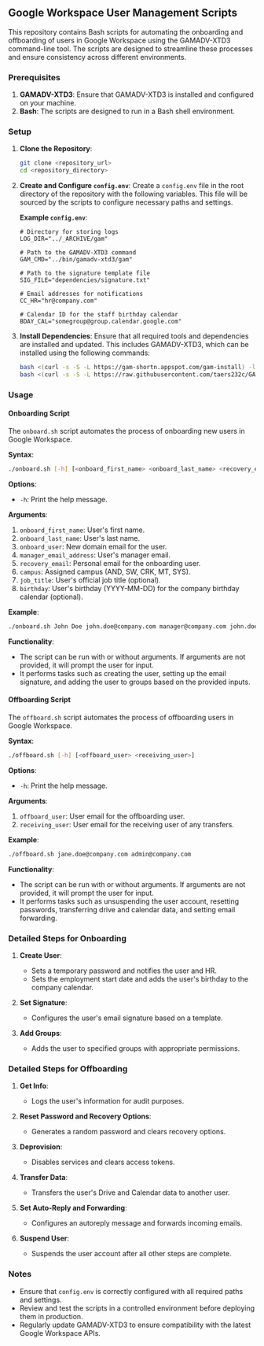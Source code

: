 ## Google Workspace User Management Scripts

This repository contains Bash scripts for automating the onboarding and offboarding of users in Google Workspace using the GAMADV-XTD3 command-line tool. The scripts are designed to streamline these processes and ensure consistency across different environments.

### Prerequisites

1. **GAMADV-XTD3**: Ensure that GAMADV-XTD3 is installed and configured on your machine.
2. **Bash**: The scripts are designed to run in a Bash shell environment.

### Setup

1. **Clone the Repository**:

   ```bash
   git clone <repository_url>
   cd <repository_directory>
   ```

2. **Create and Configure `config.env`**:
   Create a `config.env` file in the root directory of the repository with the following variables. This file will be sourced by the scripts to configure necessary paths and settings.

   **Example `config.env`**:

   ```env
   # Directory for storing logs
   LOG_DIR="../_ARCHIVE/gam"

   # Path to the GAMADV-XTD3 command
   GAM_CMD="../bin/gamadv-xtd3/gam"

   # Path to the signature template file
   SIG_FILE="dependencies/signature.txt"

   # Email addresses for notifications
   CC_HR="hr@company.com"

   # Calendar ID for the staff birthday calendar
   BDAY_CAL="somegroup@group.calendar.google.com"
   ```

3. **Install Dependencies**:
   Ensure that all required tools and dependencies are installed and updated. This includes GAMADV-XTD3, which can be installed using the following commands:
   ```bash
   bash <(curl -s -S -L https://gam-shortn.appspot.com/gam-install) -l
   bash <(curl -s -S -L https://raw.githubusercontent.com/taers232c/GAMADV-XTD3/master/src/gam-install.sh) -l
   ```

### Usage

#### Onboarding Script

The `onboard.sh` script automates the process of onboarding new users in Google Workspace.

**Syntax**:

```bash
./onboard.sh [-h] [<onboard_first_name> <onboard_last_name> <recovery_email> <onboard_user> <manager_email_address> <campus> <job_title> (<birthday>)]
```

**Options**:

- `-h`: Print the help message.

**Arguments**:

1. `onboard_first_name`: User's first name.
2. `onboard_last_name`: User's last name.
3. `onboard_user`: New domain email for the user.
4. `manager_email_address`: User's manager email.
5. `recovery_email`: Personal email for the onboarding user.
6. `campus`: Assigned campus (AND, SW, CRK, MT, SYS).
7. `job_title`: User's official job title (optional).
8. `birthday`: User's birthday (YYYY-MM-DD) for the company birthday calendar (optional).

**Example**:

```bash
./onboard.sh John Doe john.doe@company.com manager@company.com john.doe@example.com AND "Software Engineer" 1990-01-01
```

**Functionality**:

- The script can be run with or without arguments. If arguments are not provided, it will prompt the user for input.
- It performs tasks such as creating the user, setting up the email signature, and adding the user to groups based on the provided inputs.

#### Offboarding Script

The `offboard.sh` script automates the process of offboarding users in Google Workspace.

**Syntax**:

```bash
./offboard.sh [-h] [<offboard_user> <receiving_user>]
```

**Options**:

- `-h`: Print the help message.

**Arguments**:

1. `offboard_user`: User email for the offboarding user.
2. `receiving_user`: User email for the receiving user of any transfers.

**Example**:

```bash
./offboard.sh jane.doe@company.com admin@company.com
```

**Functionality**:

- The script can be run with or without arguments. If arguments are not provided, it will prompt the user for input.
- It performs tasks such as unsuspending the user account, resetting passwords, transferring drive and calendar data, and setting email forwarding.

### Detailed Steps for Onboarding

1. **Create User**:

   - Sets a temporary password and notifies the user and HR.
   - Sets the employment start date and adds the user's birthday to the company calendar.

2. **Set Signature**:

   - Configures the user's email signature based on a template.

3. **Add Groups**:
   - Adds the user to specified groups with appropriate permissions.

### Detailed Steps for Offboarding

1. **Get Info**:

   - Logs the user's information for audit purposes.

2. **Reset Password and Recovery Options**:

   - Generates a random password and clears recovery options.

3. **Deprovision**:

   - Disables services and clears access tokens.

4. **Transfer Data**:

   - Transfers the user's Drive and Calendar data to another user.

5. **Set Auto-Reply and Forwarding**:

   - Configures an autoreply message and forwards incoming emails.

6. **Suspend User**:
   - Suspends the user account after all other steps are complete.

### Notes

- Ensure that `config.env` is correctly configured with all required paths and settings.
- Review and test the scripts in a controlled environment before deploying them in production.
- Regularly update GAMADV-XTD3 to ensure compatibility with the latest Google Workspace APIs.
